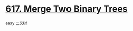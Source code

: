 # [617. Merge Two Binary Trees](https://leetcode.com/problems/merge-two-binary-trees/)


`easy` `二叉树`